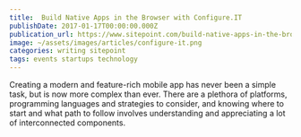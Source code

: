 ```yaml
---
title:  Build Native Apps in the Browser with Configure.IT
publishDate: 2017-01-17T00:00:00.000Z
publication_url: https://www.sitepoint.com/build-native-apps-in-the-browser-with-configure-it/
image: ~/assets/images/articles/configure-it.png
categories: writing sitepoint
tags: events startups technology
---
```


Creating a modern and feature-rich mobile app has never been a simple task, but is now more complex than ever. There are a plethora of platforms, programming languages and strategies to consider, and knowing where to start and what path to follow involves understanding and appreciating a lot of interconnected components.
